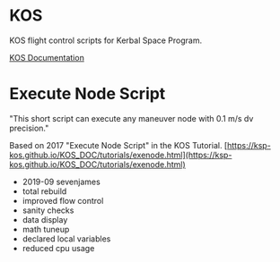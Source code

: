 # KOS
KOS flight control scripts for Kerbal Space Program.

[KOS Documentation](http://ksp-kos.github.io/KOS_DOC/contents.html)


# Execute Node Script

"This short script can execute any maneuver node with 0.1 m/s dv precision."

Based on 2017 "Execute Node Script" in the KOS Tutorial.
[https://ksp-kos.github.io/KOS_DOC/tutorials/exenode.html](https://ksp-kos.github.io/KOS_DOC/tutorials/exenode.html)

* 2019-09 sevenjames
* total rebuild
* improved flow control
* sanity checks
* data display
* math tuneup
* declared local variables
* reduced cpu usage
